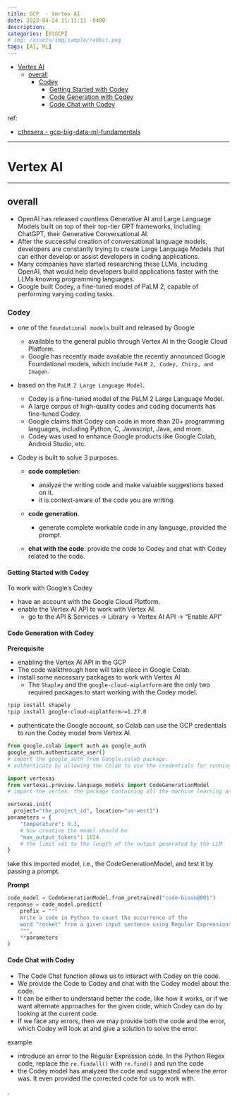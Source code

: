 ```yaml
---
title: GCP  - Vertex AI
date: 2023-04-24 11:11:11 -0400
description:
categories: [01GCP]
# img: /assets/img/sample/rabbit.png
tags: [AI, ML]
---
```


- [Vertex AI](#vertex-ai)
  - [overall](#overall)
    - [Codey](#codey)
      - [Getting Started with Codey](#getting-started-with-codey)
      - [Code Generation with Codey](#code-generation-with-codey)
      - [Code Chat with Codey](#code-chat-with-codey)

ref:
- [cthesera - gcp-big-data-ml-fundamentals](https://www.cthesera.org/learn/gcp-big-data-ml-fundamentals)

---


# Vertex AI

---

## overall

- OpenAI has released countless Generative AI and Large Language Models built on top of their top-tier GPT frameworks, including ChatGPT, their Generative Conversational AI.
- After the successful creation of conversational language models, developers are constantly trying to create Large Language Models that can either develop or assist developers in coding applications.
- Many companies have started researching these LLMs, including OpenAI, that would help developers build applications faster with the LLMs knowing programming languages.
- Google built Codey, a fine-tuned model of PaLM 2, capable of performing varying coding tasks.


### Codey

- one of the `foundational models` built and released by Google
  - available to the general public through Vertex AI in the Google Cloud Platform.
  - Google has recently made available the recently announced Google Foundational models, which include `PaLM 2, Codey, Chirp, and Imagen`.

- based on the `PaLM 2 Large Language Model`.
  - Codey is a fine-tuned model of the PaLM 2 Large Language Model.
  - A large corpus of high-quality codes and coding documents has fine-tuned Codey.
  - Google claims that Codey can code in more than 20+ programming languages, including Python, C, Javascript, Java, and more.
  - Codey was used to enhance Google products like Google Colab, Android Studio, etc.

- Codey is built to solve 3 purposes.

  - **code completion**:
    - analyze the writing code and make valuable suggestions based on it.
    - it is context-aware of the code you are writing.

  - **code generation**.
    - generate complete workable code in any language, provided the prompt.

  - **chat with the code**: provide the code to Codey and chat with Codey related to the code.


#### Getting Started with Codey

To work with Google’s Codey
- have an account with the Google Cloud Platform.
- enable the Vertex AI API to work with Vertex AI.
  - go to the API & Services -> Library -> Vertex AI API -> “Enable API”


#### Code Generation with Codey

**Prerequisite**
- enabling the Vertex AI API in the GCP
- The code walkthrough here will take place in Google Colab.
- install some necessary packages to work with Vertex AI
  - The `Shapley` and the `google-cloud-aiplatform` are the only two required packages to start working with the Codey model.

```bash
!pip install shapely
!pip install google-cloud-aiplatform>=1.27.0
```

- authenticate the Google account, so Colab can use the GCP credentials to run the Codey model from Vertex AI.

```py
from google.colab import auth as google_auth
google_auth.authenticate_user()
# import the google_auth from Google.colab package.
# authenticate by allowing the Colab to use the credentials for running the Codey model from Vertex AI.

import vertexai
from vertexai.preview.language_models import CodeGenerationModel
# import the vertex, the package containing all the machine learning and AI-related models composed by Google

vertexai.init(
  project="the_project_id", location="us-west1")
parameters = {
    "temperature": 0.3,
    # how creative the model should be
    "max_output_tokens": 1024
    # the limit set to the length of the output generated by the LLM
}
```

take this imported model, i.e., the CodeGenerationModel, and test it by passing a prompt.

**Prompt**

```py
code_model = CodeGenerationModel.from_pretrained("code-bison@001")
response = code_model.predict(
    prefix = """
    Write a code in Python to count the occurrence of the
    word "rocket" from a given input sentence using Regular Expressions
    """,
    **parameters
)
```



#### Code Chat with Codey

- The Code Chat function allows us to interact with Codey on the code.
- We provide the Code to Codey and chat with the Codey model about the code.
- It can be either to understand better the code, like how it works, or if we want alternate approaches for the given code, which Codey can do by looking at the current code.
- If we face any errors, then we may provide both the code and the error, which Codey will look at and give a solution to solve the error.

example
- introduce an error to the Regular Expression code. In the Python Regex code, replace the `re.findall()` with `re.find()` and run the code
- the Codey model has analyzed the code and suggested where the error was. It even provided the corrected code for us to work with.


.
